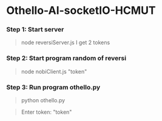 # Othello-AI-socketIO-HCMUT
### Step 1: Start server
> node reversiServer.js
> I get 2 tokens

### Step 2: Start program random of reversi
> node nobiClient.js "token"

### Step 3: Run program othello.py
> python othello.py

> Enter token: "token"

	